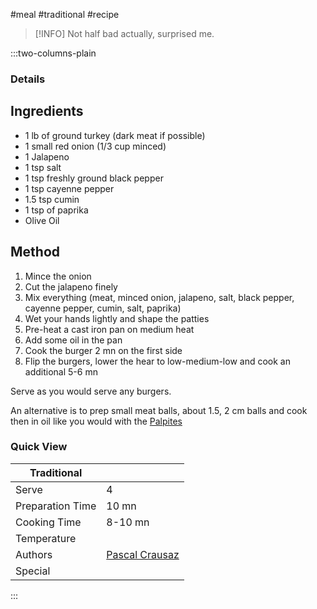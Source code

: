 #meal #traditional #recipe

> [!INFO]
> Not half bad actually, surprised me.

:::two-columns-plain

### Details
## Ingredients

- 1 lb of ground turkey (dark meat if possible)
- 1 small red onion (1/3 cup minced)
- 1 Jalapeno
- 1 tsp salt
- 1 tsp freshly ground black pepper
- 1 tsp cayenne pepper
- 1.5 tsp cumin
- 1 tsp of paprika
- Olive Oil


## Method

1. Mince the onion
2. Cut the jalapeno finely
3. Mix everything (meat, minced onion, jalapeno, salt, black pepper, cayenne pepper, cumin, salt, paprika)
4. Wet your hands lightly and shape the patties
5. Pre-heat a cast iron pan on medium heat
6. Add some oil in the pan
7. Cook the burger 2 mn on the first side
8. Flip the burgers, lower the hear to low-medium-low and cook an additional 5-6 mn

  

Serve as you would serve any burgers.

  

An alternative is to prep small meat balls, about 1.5, 2 cm balls and cook then in oil like you would with the [Palpites](Palpites.md)

  

  



### Quick View
| Traditional      |                                                |
| ---------------- | ---------------------------------------------- |
| Serve            | 4                                              |
| Preparation Time | 10 mn                                          |
| Cooking Time     | 8-10 mn                                        |
| Temperature      |                                                |
| Authors          | [Pascal Crausaz](mailto:pascal@askpascal.com)  |
| Special          |                                                |

:::

